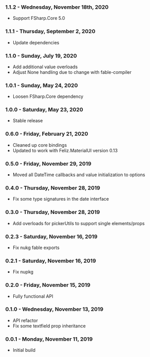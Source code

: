 ### 1.1.2 - Wednesday, November 18th, 2020
* Support FSharp.Core 5.0

### 1.1.1 - Thursday, September 2, 2020
* Update dependencies

### 1.1.0 - Sunday, July 19, 2020
* Add additional value overloads
* Adjust None handling due to change with fable-compiler

### 1.0.1 - Sunday, May 24, 2020
* Loosen FSharp.Core dependency

### 1.0.0 - Saturday, May 23, 2020
* Stable release

### 0.6.0 - Friday, February 21, 2020
* Cleaned up core bindings
* Updated to work with Feliz.MaterialUI version 0.13

### 0.5.0 - Friday, November 29, 2019
* Moved all DateTime callbacks and value initialization to options

### 0.4.0 - Thursday, November 28, 2019
* Fix some type signatures in the date interface

### 0.3.0 - Thursday, November 28, 2019
* Add overloads for pickerUtils to support single elements/props

### 0.2.3 - Saturday, November 16, 2019
* Fix nukg fable exports

### 0.2.1 - Saturday, November 16, 2019
* Fix nupkg

### 0.2.0 - Friday, November 15, 2019
* Fully functional API

### 0.1.0 - Wednesday, November 13, 2019
* API refactor
* Fix some textfield prop inheritance

### 0.0.1 - Monday, November 11, 2019
* Initial build
